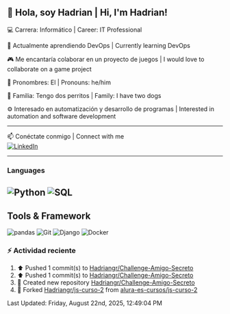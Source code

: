 👋 Hola, soy Hadrian | Hi, I'm Hadrian!
---
💻 Carrera: Informático | Career: IT Professional

🚀 Actualmente aprendiendo DevOps | Currently learning DevOps

🎮 Me encantaría colaborar en un proyecto de juegos | I would love to collaborate on a game project

📌 Pronombres: El | Pronouns: he/him

🐶 Familia: Tengo dos perritos | Family: I have two dogs

⚙️ Interesado en automatización y desarrollo de programas | Interested in automation and software development

---
📫 Conéctate conmigo | Connect with me  
[![LinkedIn](https://img.shields.io/badge/LinkedIn-0077B5?style=for-the-badge&logo=linkedin&logoColor=white)](www.linkedin.com/in/nelson-hadrian-guevara-rodriguez-3b3455145/)

---
###  **Languages**
![Python](https://img.shields.io/badge/Python-3776AB?style=for-the-badge&logo=python&logoColor=white)
![SQL](https://img.shields.io/badge/SQL-316192?style=for-the-badge&logo=postgresql&logoColor=white)
--
## **Tools & Framework**
![pandas](https://img.shields.io/badge/pandas-150458?style=for-the-badge&logo=pandas&logoColor=white)
![Git](https://img.shields.io/badge/Git-F05032?style=for-the-badge&logo=git&logoColor=white)
![Django](https://img.shields.io/badge/Django-092E20?style=for-the-badge&logo=django&logoColor=white)
![Docker](https://img.shields.io/badge/Docker-2496ED?style=for-the-badge&logo=docker&logoColor=white)


### :zap: Actividad reciente
<!--RECENT_ACTIVITY:start-->
1. ⬆️ Pushed 1 commit(s) to [Hadriangr/Challenge-Amigo-Secreto](https://github.com/Hadriangr/Challenge-Amigo-Secreto)<br>
2. ⬆️ Pushed 1 commit(s) to [Hadriangr/Challenge-Amigo-Secreto](https://github.com/Hadriangr/Challenge-Amigo-Secreto)<br>
3. 📔 Created new repository [Hadriangr/Challenge-Amigo-Secreto](https://github.com/Hadriangr/Challenge-Amigo-Secreto)<br>
4. 🔱 Forked [Hadriangr/js-curso-2](https://github.com/Hadriangr/js-curso-2) from [alura-es-cursos/js-curso-2](https://github.com/alura-es-cursos/js-curso-2)<br>
<!--RECENT_ACTIVITY:end-->
<!--RECENT_ACTIVITY:last_update-->
Last Updated: Friday, August 22nd, 2025, 12:49:04 PM
<!--RECENT_ACTIVITY:last_update_end-->

